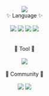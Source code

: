 <div align="center">
<img src="https://capsule-render.vercel.app/api?type=waving&color=00B2FF&height=200&section=header&text=EclipseMC&fontSize=90" /> <br>
✨ Language ✨<br><br>
<img src="https://img.shields.io/badge/Java-D48348?style=flat&logo=CoffeeScript&logoColor=white"/>
   <img src="https://img.shields.io/badge/Kotlin-CF21B6?style=flat&logo=Kotlin&logoColor=white"/>
   <img src="https://img.shields.io/badge/Gradle-02303A?style=flat&logo=Gradle&logoColor=white"/>
   <img src="https://img.shields.io/badge/MySQL-4479A1?style=flat&logo=MySQL&logoColor=white"/></a>
<br><br><br>
🤖 Tool 🤖<br><br>
<img src="https://img.shields.io/badge/IntelliJ-B729D4?style=flat&logo=IntelliJ IDEA&logoColor=white"/></a>
<br><br>
🐋 Community 🐋<br><br>
<a href="https://discord.gg/vma7N24V"><img src="https://img.shields.io/badge/Discord-6877F6?style=flat&logo=discord&logoColor=white"/></a>
<a href="https://cafe.naver.com/nicoservernote2"><img src="https://img.shields.io/badge/Cafe-1DB12E?style=flat-square&logo=CoffeeScript&logoColor=white"/></a>
<!--<br><img src="https://github-readme-stats.vercel.app/api/top-langs/?username=_EclipseMC_&layout=compact"><br><br>
<br><img src="https://github-readme-stats.vercel.app/api?username=_EclipseMC_&show_icons=true">--!>
</div>
